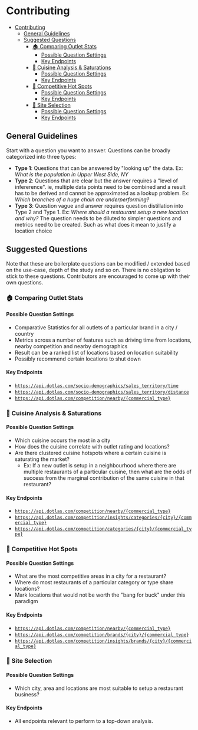 # Contributing

- [Contributing](#contributing)
  - [General Guidelines](#general-guidelines)
  - [Suggested Questions](#suggested-questions)
    - [🏠 Comparing Outlet Stats](#-comparing-outlet-stats)
      - [Possible Question Settings](#possible-question-settings)
      - [Key Endpoints](#key-endpoints)
    - [🥘 Cuisine Analysis & Saturations](#-cuisine-analysis--saturations)
      - [Possible Question Settings](#possible-question-settings-1)
      - [Key Endpoints](#key-endpoints-1)
    - [🤺 Competitive Hot Spots](#-competitive-hot-spots)
      - [Possible Question Settings](#possible-question-settings-2)
      - [Key Endpoints](#key-endpoints-2)
    - [📍 Site Selection](#-site-selection)
      - [Possible Question Settings](#possible-question-settings-3)
      - [Key Endpoints](#key-endpoints-3)

## General Guidelines

Start with a question you want to answer. Questions can be broadly categorized into three types:
* **Type 1**: Questions that can be answered by "looking up" the data. Ex: *What is the population in Upper West Side, NY*
* **Type 2**: Questions that are clear but the answer requires a "level of infererence". ie, multiple data points need to be combined and a result has to be derived and cannot be approximated as a lookup problem. Ex: *Which branches of a huge chain are underperforming?*
* **Type 3**: Question vague and answer requires question distillation into Type 2 and Type 1. Ex: *Where should a restaurant setup a new location and why?* The question needs to be diluted to simpler questions and metrics need to be created. Such as what does it mean to justify a location choice

## Suggested Questions

Note that these are boilerplate questions can be modified / extended based on the use-case, depth of the study and so on. There is no obligation to stick to these questions. Contributors are encouraged to come up with their own questions. 

### 🏠 Comparing Outlet Stats

#### Possible Question Settings

* Comparative Statistics for all outlets of a particular brand in a city / country
* Metrics across a number of features such as driving time from locations, nearby competition and nearby demographics
* Result can be a ranked list of locations based on location suitability
* Possibly recommend certain locations to shut down

#### Key Endpoints
* [`https://api.dotlas.com/socio-demographics/sales_territory/time`](https://api.dotlas.com/docs#tag/Socio-demographics/operation/sales_territory_time_isochrone_socio_demographics_sales_territory_time_get)
* [`https://api.dotlas.com/socio-demographics/sales_territory/distance`](https://api.dotlas.com/docs#tag/Socio-demographics/operation/sales_territory_distance_isochrone_socio_demographics_sales_territory_distance_get)
* [`https://api.dotlas.com/competition/nearby/{commercial_type}`](https://api.dotlas.com/docs#tag/Competition/operation/nearby_outlets_competition_nearby__commercial_type__get)

### 🥘 Cuisine Analysis & Saturations

#### Possible Question Settings

* Which cuisine occurs the most in a city
* How does the cuisine correlate with outlet rating and locations?
* Are there clustered cuisine hotspots where a certain cuisine is saturating the market?
  * Ex: If a new outlet is setup in a neighbourhood where there are multiple restaurants of a particular cuisine, then what are the odds of success from the marginal contribution of the same cuisine in that restaurant?

#### Key Endpoints
* [`https://api.dotlas.com/competition/nearby/{commercial_type}`](https://api.dotlas.com/docs#tag/Competition/operation/nearby_outlets_competition_nearby__commercial_type__get)
* [`https://api.dotlas.com/competition/insights/categories/{city}/{commercial_type}`](https://api.dotlas.com/docs#tag/Competition/operation/city_categories_stats_competition_insights_categories__city___commercial_type__get)
* [`https://api.dotlas.com/competition/categories/{city}/{commercial_type}`](https://api.dotlas.com/docs#tag/Competition/operation/select_categories_competition_categories__city___commercial_type__get)

### 🤺 Competitive Hot Spots

#### Possible Question Settings

* What are the most competitive areas in a city for a restaurant?
* Where do most restaurants of a particular category or type share locations?
* Mark locations that would not be worth the "bang for buck" under this paradigm

#### Key Endpoints
* [`https://api.dotlas.com/competition/nearby/{commercial_type}`](https://api.dotlas.com/docs#tag/Competition/operation/nearby_outlets_competition_nearby__commercial_type__get)
* [`https://api.dotlas.com/competition/brands/{city}/{commercial_type}`](https://api.dotlas.com/docs#tag/Competition/operation/select_brands_competition_brands__city___commercial_type__get)
* [`https://api.dotlas.com/competition/insights/brands/{city}/{commercial_type}`](https://api.dotlas.com/docs#tag/Competition/operation/city_brands_stats_competition_insights_brands__city___commercial_type__get)

### 📍 Site Selection

#### Possible Question Settings

* Which city, area and locations are most suitable to setup a restaurant business?

#### Key Endpoints

* All endpoints relevant to perform to a top-down analysis. 